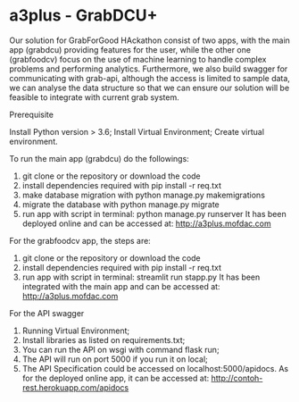# a3plus - GrabDCU+

Our solution for GrabForGood HAckathon consist of two apps, with the main app (grabdcu) providing features for the user, 
while the other one (grabfoodcv) focus on the use of machine learning to handle complex problems and performing analytics.
Furthermore, we also build swagger for communicating with grab-api, although the access is limited to sample data, 
we can analyse the data structure so that we can ensure our solution will be feasible to integrate with current grab system.

Prerequisite

Install Python version > 3.6;
Install Virtual Environment;
Create virtual environment.

To run the main app (grabdcu) do the followings:
  1. git clone or the repository or download the code
  2. install dependencies required with pip install -r req.txt
  3. make database migration with python manage.py makemigrations
  4. migrate the database with python manage.py migrate
  5. run app with script in terminal: python manage.py runserver
It has been deployed online and can be accessed at: http://a3plus.mofdac.com

For the grabfoodcv app, the steps are:
  1. git clone or the repository or download the code
  2. install dependencies required with pip install -r req.txt
  3. run app with script in terminal: streamlit run stapp.py
It has been integrated with the main app and can be accessed at: http://a3plus.mofdac.com

For the API swagger
  1. Running Virtual Environment;
  2. Install libraries as listed on requirements.txt;
  3. You can run the API on wsgi with command flask run;
  4. The API will run on port 5000 if you run it on local;
  5. The API Specification could be accessed on localhost:5000/apidocs.
As for the deployed online app, it can be accessed at: http://contoh-rest.herokuapp.com/apidocs
